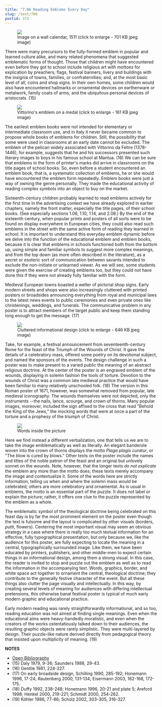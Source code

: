 ```yaml
---
title: "7.06 Reading Emblems Every Day"
slug: /text/706
postid: 373
---
```



<figure class="mkdn-figure">
    <div onClick="createLightbox('/images_full//7.00_Chapter_Seven/HFS_018.02.jpg','Image on a wall calendar, 1511 (click to enlarge - 701 KB jpeg image)')" class="mkdn-image-link" id="lbimage">
    <img class="mkdn-image" src="/images_full//7.00_Chapter_Seven/HFS_018.02.jpg" />
    <figcaption class="mkdn-figcaption">Image on a wall calendar, 1511 (click to enlarge - 701 KB jpeg image)</figcaption>
    </div>
</figure>

There were many precursors to the fully-formed emblem in popular and learned culture alike, and many related phenomena that suggested emblematic forms of thought. Those that children might have encountered even before they got to school include religious art with mottoes for explication by preachers; flags, festival banners, livery and buildings with the insignia of towns, families, or confraternities; and, at the most basic level of all, coins and shop signs. In their own homes, some children would also have encountered hallmarks or ornamental devices on earthenware or metalwork, family coats of arms, and the ubiquitous personal devices of aristocrats. (15)


<figure class="mkdn-figure">
    <div onClick="createLightbox('/images_full//7.00_Chapter_Seven/HFS_015.01.jpg','Vittorino\'s emblem on a medal (click to enlarge - 161 KB jpeg image)')" class="mkdn-image-link" id="lbimage">
    <img class="mkdn-image" src="/images_full//7.00_Chapter_Seven/HFS_015.01.jpg" />
    <figcaption class="mkdn-figcaption">Vittorino's emblem on a medal (click to enlarge - 161 KB jpeg image)</figcaption>
    </div>
</figure>

The earliest emblem books were not intended for elementary or intermediate classroom use, and in Italy it never became common to propose whole books of emblems for children. Still, the possibility that some were used in classrooms at an early date cannot be excluded. The emblem of the pelican widely associated with Vittorino da Feltre (1378-1446), for example, suggests that he and his successors presented such literary images to boys in his famous school at Mantua. (16) We can be sure that emblems in the form of printer's marks did arrive in classrooms on the title pages of school books. So, even before a student encountered an emblem book, that is, a systematic collection of emblems, he or she would have encountered the emblem form repeatedly. Emblem books were just a way of owning the genre personally. They made the educational activity of reading complex symbols into an object to buy on the market.

Sixteenth-century children probably learned to read emblems actively for the first time in the advertising context we have already explored in earlier chapters, namely the front matter, especially the title pages, of their school books. (See especially sections 1.06, 1.10, 1.14, and 2.08.) By the end of the sixteenth century, when popular prints and posters of all sorts were to be found on display everywhere in European cities, they could also read such emblems in the street with the same active form of reading they learned in school. It is important to understand this everyday emblem dynamic before we delve into the function of the educational emblem and emblem books, because it is clear that emblems in schools functioned both from the bottom up, using simple and familiar symbols to suggest more complex meanings, and from the top down (as more often described in the literature), as a secret or esoteric sort of communication between savants intended to exclude the non-initiate or unlearned viewer. As we will see, some students were given the exercise of creating emblems too, but they could not have done this if they were not already fully familiar with the form.

Medieval European towns boasted a welter of pictorial shop signs. Early modern streets and shops were also increasingly cluttered with printed posters or broadsides announcing everything from royal and municipal laws to the latest news events to public ceremonies and even private ones like christenings, weddings, and funerals. The communicative problem in any poster is to attract members of the target public and keep them standing long enough to get the message. (17)

<figure class="mkdn-figure">
    <div onClick="createLightbox('/images_full/7.00_Chapter_Seven/Case-Wing-+ZC-93.185,-Italian-Festival-Posters-342.jpg','Cluttered informational design (click to enlarge - 646 KB jpeg image)')" class="mkdn-image-link" id="lbimage">
    <img class="mkdn-image" src="/images_full/7.00_Chapter_Seven/Case-Wing-+ZC-93.185,-Italian-Festival-Posters-342.jpg" />
    <figcaption class="mkdn-figcaption">Cluttered informational design (click to enlarge - 646 KB jpeg image)</figcaption>
    </div>
</figure>

Take, for example, a festival announcement from seventeenth-century Rome for the feast of the Triumph of the Wounds of Christ. It gave the details of a celebratory mass, offered some poetry on its devotional subject, and named the sponsors of the events. The design challenge in such a poster was to make present to a varied public the meaning of an abstract religious doctrine. At the center of the poster is an engraved emblem of the wounds, displaying in solemn fashion the tools of torture. Devotion to the wounds of Christ was a common late medieval practice that would have been familiar to many relatively unschooled folk. (18) The version in this Roman poster of 1671, however, was somewhat removed from popular, late medieval iconography. The wounds themselves were not depicted, only the instruments --the nails, lance, scourge, and crown of thorns. Many popular images, moreover, included the sign affixed to the cross that read "Behold the King of the Jews," the mocking words that were at once a part of the torture and a prophesy of the triumph of Christ.


<figure class="mkdn-figure">
    <div onClick="createLightbox('/images_full/7.00_Chapter_Seven/Case-Wing-+ZC-93.185,-Italian-Festival-Posters-342-DETAIL.jpg','Words inside the picture')" class="mkdn-image-link" id="lbimage">
    <img class="mkdn-image" src="/images_full/7.00_Chapter_Seven/Case-Wing-+ZC-93.185,-Italian-Festival-Posters-342-DETAIL.jpg" />
    <figcaption class="mkdn-figcaption">Words inside the picture</figcaption>
    </div>
</figure>

Here we find instead a different verbalization, one that tells us we are to take the image emblematically as well as literally. An elegant banderole woven into the crown of thorns displays the motto *Plaga plagis curatur*, or "The blow is cured by blows." Other texts on the poster include the names and titles of the noble patron of the feast and an original but unlovely sonnet on the wounds. Note, however, that the longer texts *do not explicate* the emblem any more than the motto does; these texts merely accompany the image and contextualize it. Some of the words here are strictly information, telling us when and where the solemn mass would be celebrated; others are more celebratory and ornamental. As is usual in emblems, the motto is an essential part of the puzzle. It does not label or explain the picture; rather, it offers one clue to the puzzle represented by the emblem as a whole.

The emblematic symbol of the theological doctrine being celebrated on this feast day is by far the most prominent element on the poster even though the text is fulsome and the layout is complicated by other visuals (borders, *putti*, flowers). Centering the most important visual may seem an obvious strategy in a case where there is really too much textual information for an effective, fully typographical presentation, but only because we, like the audience for this poster, are fully expecting to locate the meaning in a central, typographically surrounded image. Like them, we have been educated by printers, publishers, and other middle-men to expect certain things in an informational design, among them a strong visual. In this case, the reader is invited to stop and puzzle out the emblem as well as to read the information in the accompanying text. Words, graphics, border, and white space act together to ornament the central, theological doctrine; they contribute to the generally festive character of the event. But all these things also clutter the page visually and intellectually. In this way, by creating several levels of meaning for audiences with differing intellectual pretensions, this otherwise banal festival poster is typical of much early modern graphic and educational practice.

Early modern reading was rarely straightforwardly informational, and so too, reading education was not aimed at finding single meanings. Even when the educational aims were heavy-handedly moralistic, and even when the creators of the works ostentatiously talked down to their audiences, the resulting graphic objects were rarely simplistic. They were multi-layered by design. Their puzzle-like nature derived directly from pedagogical theory that insisted upon multiplicity of meaning. (19)

**NOTES**
* [Open Bibliography](/bibliography.pdf)
* (15) Daly 1979, 9-36; Saunders 1988, 29-43.
* (16) Gentile 1981, 224-227.
* (17) On early broadside design, Schilling 1990, 285-192; Honemann 1996, 17-24; Rautenberg 2000, 131-134; Eisermann 2003, 162-168, 172-175.
* (18) Duffy 1992, 238-248; Honemann 1996, 20-21 and plate 5; Areford 1998; Henkel 2000, 219-221; Schmidt 2000, 254-262.
* (19) Köhler 1986, 77-86; Scholz 2002, 303-305, 316-327.

